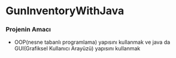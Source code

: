 # GunInventoryWithJava

### Projenin Amacı
- OOP(nesne tabanlı programlama) yapısını kullanmak ve java da GUI(Grafiksel Kullanıcı Arayüzü) yapısını kullanmak
